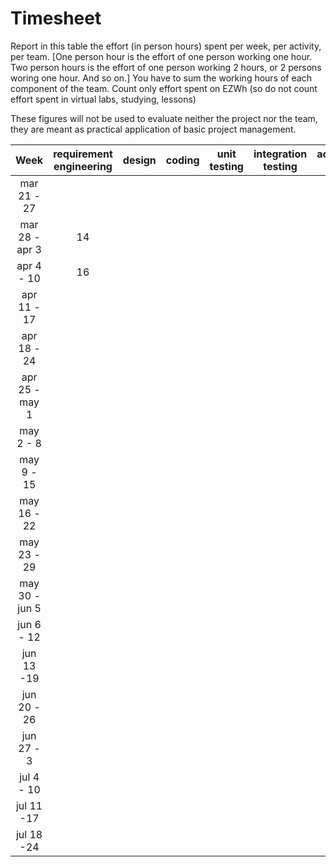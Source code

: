 # Timesheet

Report in this table the effort (in person hours) spent per week, per activity, per team.
[One person hour is the effort of one person working one hour.
Two person hours is the effort of one person working 2 hours, or 2 persons woring one hour. And so on.]
You have to sum the working hours of each component of the team.
Count only effort spent on EZWh (so do not count effort spent in virtual labs, studying, lessons)

These figures will not be used to evaluate neither the project nor the team, they are meant as practical application of basic project management.

|      Week      | requirement engineering | design | coding | unit testing | integration testing | acceptance testing | management | git maven |
| :------------: | :---------------------: | :----: | :----: | :----------: | :-----------------: | :----------------: | :--------: | :-------: |
|  mar 21 - 27   |                         |        |        |              |                     |                    |            |           |
| mar 28 - apr 3 |           14            |        |        |              |                     |                    |  1          |           |
|   apr 4 - 10   |        16               |        |        |              |                     |                    |  1         |           |
|  apr 11 - 17   |                         |        |        |              |                     |                    |            |           |
|  apr 18 - 24   |                         |        |        |              |                     |                    |            |           |
| apr 25 - may 1 |                         |        |        |              |                     |                    |            |           |
|   may 2 - 8    |                         |        |        |              |                     |                    |            |           |
|   may 9 - 15   |                         |        |        |              |                     |                    |            |           |
|  may 16 - 22   |                         |        |        |              |                     |                    |            |           |
|  may 23 - 29   |                         |        |        |              |                     |                    |            |           |
| may 30 - jun 5 |                         |        |        |              |                     |                    |            |           |
|   jun 6 - 12   |                         |        |        |              |                     |                    |            |           |
|   jun 13 -19   |                         |        |        |              |                     |                    |            |           |
|  jun 20 - 26   |                         |        |        |              |                     |                    |            |           |
|   jun 27 - 3   |                         |        |        |              |                     |                    |            |           |
|   jul 4 - 10   |                         |        |        |              |                     |                    |            |           |
|   jul 11 -17   |                         |        |        |              |                     |                    |            |           |
|   jul 18 -24   |                         |        |        |              |                     |                    |            |           |
